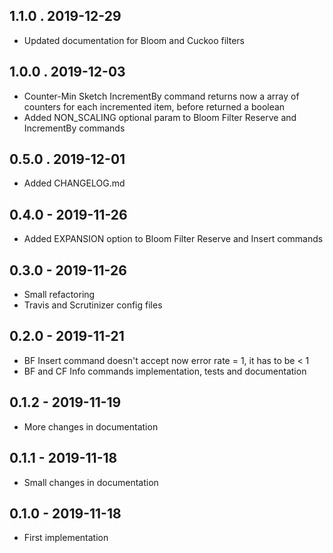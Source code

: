 ## 1.1.0 . 2019-12-29
- Updated documentation for Bloom and Cuckoo filters

## 1.0.0 . 2019-12-03
- Counter-Min Sketch IncrementBy command returns now a array of counters for each incremented item, before returned a boolean
- Added NON_SCALING optional param to Bloom Filter Reserve and IncrementBy commands

## 0.5.0 . 2019-12-01
- Added CHANGELOG.md

## 0.4.0 - 2019-11-26
- Added EXPANSION option to Bloom Filter Reserve and Insert commands

## 0.3.0 - 2019-11-26

- Small refactoring
- Travis and Scrutinizer config files

## 0.2.0 - 2019-11-21

- BF Insert command doesn't accept now error rate = 1, it has to be < 1
- BF and CF Info commands implementation, tests and documentation

## 0.1.2 - 2019-11-19

- More changes in documentation

## 0.1.1 - 2019-11-18

- Small changes in documentation

## 0.1.0 - 2019-11-18

- First implementation
